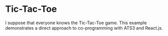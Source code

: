 # Tic-Tac-Toe

I suppose that everyone knows the Tic-Tac-Toe game.
This example demonstrates a direct approach to co-programming
with ATS3 and React.js.
